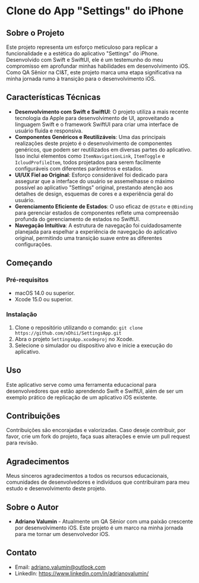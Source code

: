 # Clone do App "Settings" do iPhone

## Sobre o Projeto
Este projeto representa um esforço meticuloso para replicar a funcionalidade e a estética do aplicativo "Settings" do iPhone. Desenvolvido com Swift e SwiftUI, ele é um testemunho do meu compromisso em aprofundar minhas habilidades em desenvolvimento iOS. Como QA Sênior na CI&T, este projeto marca uma etapa significativa na minha jornada rumo à transição para o desenvolvimento iOS.

## Características Técnicas
- **Desenvolvimento com Swift e SwiftUI**: O projeto utiliza a mais recente tecnologia da Apple para desenvolvimento de UI, aproveitando a linguagem Swift e o framework SwiftUI para criar uma interface de usuário fluida e responsiva.
- **Componentes Genéricos e Reutilizáveis**: Uma das principais realizações deste projeto é o desenvolvimento de componentes genéricos, que podem ser reutilizados em diversas partes do aplicativo. Isso inclui elementos como `ItemNavigationLink`, `ItemToggle` e `IcloudProfileItem`, todos projetados para serem facilmente configuráveis com diferentes parâmetros e estados.
- **UI/UX Fiel ao Original**: Esforço considerável foi dedicado para assegurar que a interface do usuário se assemelhasse o máximo possível ao aplicativo "Settings" original, prestando atenção aos detalhes de design, esquemas de cores e a experiência geral do usuário.
- **Gerenciamento Eficiente de Estados**: O uso eficaz de `@State` e `@Binding` para gerenciar estados de componentes reflete uma compreensão profunda do gerenciamento de estados no SwiftUI.
- **Navegação Intuitiva**: A estrutura de navegação foi cuidadosamente planejada para espelhar a experiência de navegação do aplicativo original, permitindo uma transição suave entre as diferentes configurações.

## Começando

### Pré-requisitos
- macOS 14.0 ou superior.
- Xcode 15.0 ou superior.

### Instalação
1. Clone o repositório utilizando o comando: `git clone https://github.com/xDhii/SettingsApp.git`
2. Abra o projeto `SettingsApp.xcodeproj` no Xcode.
3. Selecione o simulador ou dispositivo alvo e inicie a execução do aplicativo.

## Uso
Este aplicativo serve como uma ferramenta educacional para desenvolvedores que estão aprendendo Swift e SwiftUI, além de ser um exemplo prático de replicação de um aplicativo iOS existente.

## Contribuições
Contribuições são encorajadas e valorizadas. Caso deseje contribuir, por favor, crie um fork do projeto, faça suas alterações e envie um pull request para revisão.

## Agradecimentos
Meus sinceros agradecimentos a todos os recursos educacionais, comunidades de desenvolvedores e indivíduos que contribuíram para meu estudo e desenvolvimento deste projeto.

## Sobre o Autor
- **Adriano Valumin** - Atualmente um QA Sênior com uma paixão crescente por desenvolvimento iOS. Este projeto é um marco na minha jornada para me tornar um desenvolvedor iOS.

## Contato
- Email: adriano.valumin@outlook.com
- LinkedIn: https://www.linkedin.com/in/adrianovalumin/
